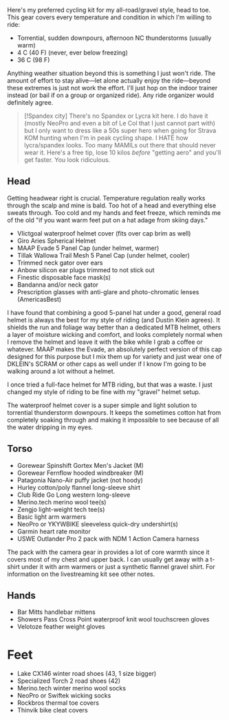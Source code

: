 Here's my preferred cycling kit for my all-road/gravel style, head to toe. This gear covers every temperature and condition in which I'm willing to ride:

- Torrential, sudden downpours, afternoon NC thunderstorms (usually warm)
- 4 C (40 F) (never, ever below freezing)
- 36 C (98 F)

Anything weather situation beyond this is something I just won't ride. The amount of effort to stay alive—let alone actually enjoy the ride—beyond these extremes is just not work the effort. I'll just hop on the indoor trainer instead (or bail if on a group or organized ride). Any ride organizer would definitely agree.

> [!Spandex city]
> There's no Spandex or Lycra kit here. I do have it (mostly NeoPro and even a bit of Le Col that I just cannot part with) but I only want to dress like a 50s super hero when going for Strava KOM hunting when I'm in peak cycling shape. I HATE how lycra/spandex looks. Too many MAMILs out there that should never wear it. Here's a free tip, lose 10 kilos *before* "getting aero" and you'll get faster. You look ridiculous.

## Head

Getting headwear right is crucial. Temperature regulation really works through the scalp and mine is bald. Too hot of a head and everything else sweats through. Too cold and my hands and feet freeze, which reminds me of the old "if you want warm feet put on a hat adage from skiing days."

- VIictgoal waterproof helmet cover (fits over cap brim as well)
- Giro Aries Spherical Helmet
- MAAP Evade 5 Panel Cap (under helmet, warmer)
- Tillak Wallowa Trail Mesh 5 Panel Cap (under helmet, cooler)
- Trimmed neck gator over ears
- Anbow silicon ear plugs trimmed to not stick out
- Finestic disposable face mask(s)
- Bandanna and/or neck gator
- Prescription glasses with anti-glare and photo-chromatic lenses (AmericasBest)

I have found that combining a good 5-panel hat under a good, general road helmet is always the best for my style of riding (and Dustin Klein agrees). It shields the run and foliage way better than a dedicated MTB helmet, others a layer of moisture wicking and comfort, and looks completely normal when I remove the helmet and leave it with the bike while I grab a coffee or whatever. MAAP makes the Evade, an absolutely perfect version of this cap designed for this purpose but I mix them up for variety and just wear one of DKLEIN's SCRAM or other caps as well under if I know I'm going to be walking around a lot without a helmet.

I once tried a full-face helmet for MTB riding, but that was a waste. I just changed my style of riding to be fine with my "gravel" helmet setup.

The waterproof helmet cover is a super simple and light solution to torrential thunderstorm downpours. It keeps the sometimes cotton hat from completely soaking through and making it impossible to see because of all the water dripping in my eyes.
## Torso



- Gorewear Spinshift Gortex Men's Jacket (M)
- Gorewear Fernflow hooded windbreaker (M)
- Patagonia Nano-Air puffy jacket (not hoody)
- Hurley cotton/poly flannel long-sleeve shirt
- Club Ride Go Long western long-sleeve
- Merino.tech merino wool tee(s)
- Zengjo light-weight tech tee(s)
- Basic light arm warmers
- NeoPro or YKYWBIKE sleeveless quick-dry undershirt(s)
- Garmin heart rate monitor
- USWE Outlander Pro 2 pack with NDM 1 Action Camera harness

The pack with the camera gear in provides a lot of core warmth since it covers most of my chest and upper back. I can usually get away with a t-shirt under it with arm warmers or just a synthetic flannel gravel shirt. For information on the livestreaming kit see other notes.
## Hands

- Bar Mitts handlebar mittens
- Showers Pass Cross Point waterproof knit wool touchscreen gloves
- Velotoze feather weight gloves

# Feet

- Lake CX146 winter road shoes (43, 1 size bigger)
- Specialized Torch 2 road shoes (42)
- Merino.tech winter merino wool socks
- NeoPro or Swiftek wicking socks
- Rockbros thermal toe covers
- Thinvik bike cleat covers





